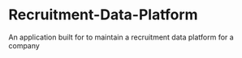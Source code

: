 # Recruitment-Data-Platform
An application built for to maintain a recruitment data platform for a company
